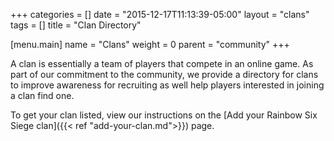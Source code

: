 +++
categories = []
date = "2015-12-17T11:13:39-05:00"
layout = "clans"
tags = []
title = "Clan Directory"

[menu.main]
  name = "Clans"
  weight = 0
  parent = "community"
+++

A clan is essentially a team of players that compete in an online game. As part of our commitment to the community, we provide a directory for clans to improve awareness for recruiting as well help players interested in joining a clan find one.

To get your clan listed, view our instructions on the [Add your Rainbow Six Siege clan]({{< ref "add-your-clan.md">}}) page.
